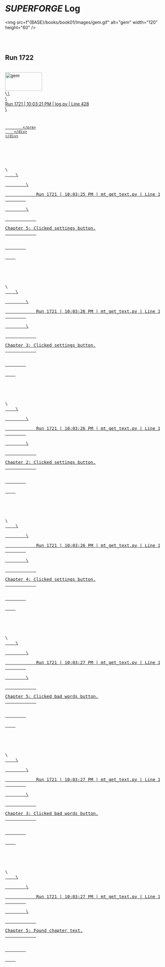 # *SUPERFORGE* Log
            
<img src=f"{BASE}/books/book01/Images/gem.gif" alt="gem" width="120" height="60" />


 <br> <br> 
 
 
 ## Run 1722
<br>
<img src=f"/Users/maxludden/dev/py/superforge/books/book01/Images/gem.gif" alt="gem" id="gem" width="120" height="60" />


<br>
\<a class="debug" href="vscode://file//Users/maxludden/dev/py/superforge/core/log.py:428:1">
    \<div class="card-debug">
        \<div class="header-debug">
            Run 1721 | 10:03:21 PM | log.py | Line 428
        </div>
        \<div class="container-debug">
            <pre>





            </pre>
        </div>
    </div>
</a>

<br>
\<a class="debug" href="vscode://file//Users/maxludden/dev/py/superforge/core/mt_get_text.py:150:1">
    \<div class="card-debug">
        \<div class="header-debug">
            Run 1721 | 10:03:25 PM | mt_get_text.py | Line 150
        </div>
        \<div class="container-debug">
            <pre>
Chapter 5: Clicked settings button.
            </pre>
        </div>
    </div>
</a>

<br>
\<a class="debug" href="vscode://file//Users/maxludden/dev/py/superforge/core/mt_get_text.py:150:1">
    \<div class="card-debug">
        \<div class="header-debug">
            Run 1721 | 10:03:26 PM | mt_get_text.py | Line 150
        </div>
        \<div class="container-debug">
            <pre>
Chapter 3: Clicked settings button.
            </pre>
        </div>
    </div>
</a>

<br>
\<a class="debug" href="vscode://file//Users/maxludden/dev/py/superforge/core/mt_get_text.py:150:1">
    \<div class="card-debug">
        \<div class="header-debug">
            Run 1721 | 10:03:26 PM | mt_get_text.py | Line 150
        </div>
        \<div class="container-debug">
            <pre>
Chapter 2: Clicked settings button.
            </pre>
        </div>
    </div>
</a>

<br>
\<a class="debug" href="vscode://file//Users/maxludden/dev/py/superforge/core/mt_get_text.py:150:1">
    \<div class="card-debug">
        \<div class="header-debug">
            Run 1721 | 10:03:26 PM | mt_get_text.py | Line 150
        </div>
        \<div class="container-debug">
            <pre>
Chapter 4: Clicked settings button.
            </pre>
        </div>
    </div>
</a>

<br>
\<a class="debug" href="vscode://file//Users/maxludden/dev/py/superforge/core/mt_get_text.py:164:1">
    \<div class="card-debug">
        \<div class="header-debug">
            Run 1721 | 10:03:27 PM | mt_get_text.py | Line 164
        </div>
        \<div class="container-debug">
            <pre>
Chapter 5: Clicked bad words button.
            </pre>
        </div>
    </div>
</a>

<br>
\<a class="debug" href="vscode://file//Users/maxludden/dev/py/superforge/core/mt_get_text.py:164:1">
    \<div class="card-debug">
        \<div class="header-debug">
            Run 1721 | 10:03:27 PM | mt_get_text.py | Line 164
        </div>
        \<div class="container-debug">
            <pre>
Chapter 3: Clicked bad words button.
            </pre>
        </div>
    </div>
</a>

<br>
\<a class="debug" href="vscode://file//Users/maxludden/dev/py/superforge/core/mt_get_text.py:188:1">
    \<div class="card-debug">
        \<div class="header-debug">
            Run 1721 | 10:03:27 PM | mt_get_text.py | Line 188
        </div>
        \<div class="container-debug">
            <pre>
Chapter 5: Found chapter text.
            </pre>
        </div>
    </div>
</a>
